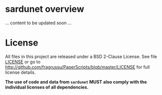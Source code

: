  # sardunet overview
... content to be updated soon ...


# License
All files in this project are released under a BSD 2-Clause License.
See file [LICENSE](http://github.com/fragrussu/PaperScripts/blob/master/LICENSE) or go to http://github.com/fragrussu/PaperScripts/blob/master/LICENSE for full license details.

**The use of code and data from `sardunet` MUST also comply with the individual licenses of all dependencies.**



